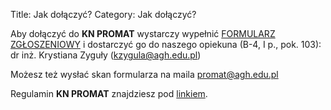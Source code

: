 Title: Jak dołączyć?
Category: Jak dołączyć?

Aby dołączyć do **KN PROMAT** wystarczy wypełnić [FORMULARZ ZGŁOSZENIOWY](../static/FORMULARZ-ZGLOSZENIOWY.pdf) i dostarczyć go do naszego opiekuna (B-4, I p., pok. 103):
dr inż. Krystiana Zyguły (<kzygula@agh.edu.pl>)

Możesz też wysłać skan formularza na maila <promat@agh.edu.pl>

Regulamin **KN PROMAT** znajdziesz pod [linkiem](../static/regulamin.pdf).

